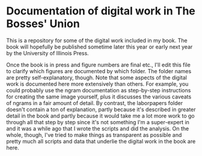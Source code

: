 # Documentation of digital work in The Bosses' Union

This is a repository for some of the digital work included in my book. The book will hopefully be published sometime later this year or early next year by the University of Illinois Press. 

Once the book is in press and figure numbers are final etc., I'll edit this file to clarify which figures are documented by which folder. The folder names are pretty self-explanatory, though. Note that some aspects of the digital work is documented here more extensively than others. For example, you could probably use the ngram documentation as step-by-step instructions for creating the same image yourself, plus it discusses the various caveats of ngrams in a fair amount of detail. By contrast, the laborpapers folder doesn't contain a ton of explanation, partly because it's described in greater detail in the book and partly because it would take me a lot more work to go through all that step by step since it's not something I'm a super-expert in and it was a while ago that I wrote the scripts and did the analysis. On the whole, though, I've tried to make things as transparent as possible and pretty much all scripts and data that underlie the digital work in the book are here.
